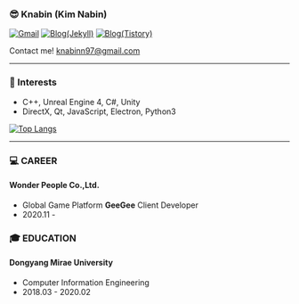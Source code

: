 
### 😎 Knabin (Kim Nabin)
[![Gmail](https://img.shields.io/badge/-Gmail-CC0000?style=flat-square&logo=Gmail&logoColor=white&link=mailto:knabinn97@gmail.com)](mailto:knabinn97@gmail.com) [![Blog(Jekyll)](https://img.shields.io/badge/-Blog(Jekyll)-FF3386?style=flat-square&logo=Jekyll&logoColor=white&link=https://knabin.github.io)](https://knabin.github.io) [![Blog(Tistory)](https://img.shields.io/badge/-Blog(Tistory)-999900?style=flat-square&logo=Blogger&logoColor=white&link=https://c1oud9.tistory.com)](https://c1oud9.tistory.com) 
<!--[![Portfolio](https://img.shields.io/badge/-Portfolio-0033CC?style=flat-square&logo=Google-Drive&logoColor=white&link=https://drive.google.com/file/d/1wwasVJymUrUPVlNVyIFdFrW0Pc53b_Fx/view?usp=sharing)](https://drive.google.com/file/d/1wwasVJymUrUPVlNVyIFdFrW0Pc53b_Fx/view?usp=sharing) [![Youtube](http://img.shields.io/badge/-Youtube-FF3333?style=flat-square&logo=Youtube&logoColor=white&link=https://www.youtube.com/channel/UC0vyJMjXLbB28_jPB-qCA1g)](https://www.youtube.com/channel/UC0vyJMjXLbB28_jPB-qCA1g)-->

Contact me! <knabinn97@gmail.com>

* * *
### 🤩 Interests
* C++, Unreal Engine 4, C#, Unity
* DirectX, Qt, JavaScript, Electron, Python3

[![Top Langs](https://github-readme-stats.vercel.app/api/top-langs/?username=Knabin&layout=compact&theme=dracula&hide=java)](https://github.com/anuraghazra/github-readme-stats)


* * *

### 💻 CAREER
#### Wonder People Co.,Ltd.
* Global Game Platform **GeeGee** Client Developer
* 2020.11 - 

### 🎓 EDUCATION
#### Dongyang Mirae University   
* Computer Information Engineering   
* 2018.03 - 2020.02   

<!--

* * *
### 🎮 PROJECT
| project | environment |  |
|-------|--------|-------|
| <a href="https://github.com/Knabin/Moongazer" target="_blank">Moongazer</a> | C#, Unity, Visual Studio | 2020-10 (1 week) |
| <a href="https://github.com/Knabin/crosscode" target="_blank">Crosscode(team)</a> | C++, Visual Studio, WinAPI, Direct2D | 2020-08 (2 weeks) |
| <a href="https://github.com/Knabin/mintchoco" target="_blank">River City Girls(team)</a> | C++, Visual Studio, WinAPI | 2020-07 (1 week) |
| <a href="https://github.com/Knabin/Momodora" target="_blank">Momodora 3</a> | C++, Visual Studio, WinAPI | 2020-06 (1 week) |
| <a href="https://github.com/Knabin/Nanal-Calendar" target="_blank">Nanal Calender</a> | Java, JSP 2.3 + JSON, Android Studio, Eclipse, Brackets | 2019-03 ~ 2019-11 (9 months) |
  | <a href="https://github.com/Knabin/job-seeker-A" target="_blank">Job Seeker A</a> | Java, Android Studio | 2019-06 (1 week) |

<!--+ <a href="https://drive.google.com/file/d/1AwVqMkkopVRMW0CpNrjIHZRnC7GJQqyJ/view?usp=sharing" target="_blank">and more... (google drive)</a>-->
<!--
* * *
### 🌱 STUDY
* LeetCode - <a href="https://github.com/Knabin/LeetCode" target="_blank">github</a> <a href="https://leetcode.com/Knabin/" target="_blank">LeetCode</a>
* Programmers - <a href="https://github.com/Knabin/Programmers" target="_blank">github</a>
* Baekjoon OJ - <a href="https://github.com/Knabin/Baekjoon" target="_blank">github</a>

[![Solved.ac](http://mazassumnida.wtf/api/v2/generate_badge?boj=btte02)](https://solved.ac/btte02)

* modern C++ study - <a href="https://github.com/Knabin/Cpp-Study" target="_blank">github</a>
* Python3 study - <a href="https://github.com/Knabin/Python-Study" target="_blank">github</a>


| name | link | reference |
|-------|--------|--------|
| 이득우의 언리얼 C++ 게임 개발의 정석 | <a href="https://github.com/Knabin/Unreal-Cpp" target="_blank">github</a> |  |
| 레트로의 유니티 C# 게임 프로그래밍 에센스 | <a href="https://github.com/Knabin/Essence-Unity" target="_blank">github</a> | <a href="https://www.inflearn.com/course/%EC%9C%A0%EB%8B%88%ED%8B%B0-%EA%B2%8C%EC%9E%84-%ED%94%84%EB%A1%9C%EA%B7%B8%EB%9E%98%EB%B0%8D-%EC%97%90%EC%84%BC%EC%8A%A4" target="_blank">inflearn</a> |
| C#과 유니티로 만드는 MMORPG 게임 개발 시리즈 #3 | <a href="https://github.com/Knabin/MMO-Unity" target="_blank">github</a> | <a href="https://www.inflearn.com/course/MMORPG-%EC%9C%A0%EB%8B%88%ED%8B%B0" target="_blank">inflearn</a> |
| it 취업을 위한 알고리즘 문제풀이 (with C/C++) | <a href="https://github.com/Knabin/AlgorithmQ" target="_blank">github</a> | <a href="https://www.inflearn.com/course/%EC%95%8C%EA%B3%A0%EB%A6%AC%EC%A6%98" target="_blank">inflearn</a> |
| 홍정모의 따라하며 배우는 C++ | <a href="https://github.com/Knabin/TBCppStudy" target="_blank">github</a> | <a href="https://www.inflearn.com/course/following-c-plus" target="_blank">inflearn</a> | -->
